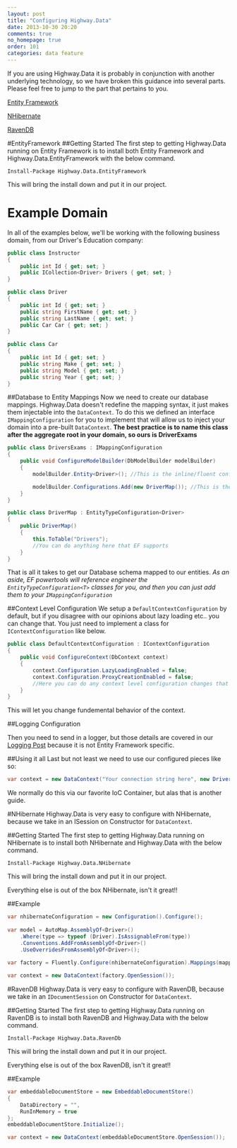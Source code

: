 ```yaml
---
layout: post
title: "Configuring Highway.Data"
date: 2013-10-30 20:20
comments: true
no_homepage: true
order: 101
categories: data feature
---
```

If you are using Highway.Data it is probably in conjunction with another underlying technology, so we have broken this guidance into several parts. Please feel free to jump to the part that pertains to you.

[Entity Framework](#EntityFramework)

[NHibernate](#NHibernate)

[RavenDB](#RavenDB)


<a name="EntityFramework"></a>
#EntityFramework
##Getting Started
The first step to getting Highway.Data running on Entity Framework is to install both Entity Framework and Highway.Data.EntityFramework with the below command.

``` plain
Install-Package Highway.Data.EntityFramework
```

This will bring the install down and put it in our project. 

# Example Domain

In all of the examples below, we'll be working with the following business domain, from our Driver's Education company:

``` csharp
public class Instructor
{
    public int Id { get; set; }
    public ICollection<Driver> Drivers { get; set; }
}

public class Driver
{
    public int Id { get; set; }
    public string FirstName { get; set; }
    public string LastName { get; set; }
    public Car Car { get; set; }
}

public class Car
{
    public int Id { get; set; }
    public string Make { get; set; }
    public string Model { get; set; }
    public string Year { get; set; }
}
```

##Database to Entity Mappings
Now we need to create our database mappings. Highway.Data doesn't redefine the mapping syntax, it just makes them injectable into the `DataContext`. To do this we defined an interface `IMappingConfiguration` for you to implement that will allow us to inject your domain into a pre-built `DataContext`. 
**The best practice is to name this class after the aggregate root in your domain, so ours is DriverExams**

``` csharp
public class DriversExams : IMappingConfiguration
{
    public void ConfigureModelBuilder(DbModelBuilder modelBuilder)
    {
        modelBuilder.Entity<Driver>(); //This is the inline/fluent config

        modelBuilder.Configurations.Add(new DriverMap()); //This is the class based config
    }
}

public class DriverMap : EntityTypeConfiguration<Driver>
{
    public DriverMap()
    {
        this.ToTable("Drivers");
		//You can do anything here that EF supports
    }
}
```

That is all it takes to get our Database schema mapped to our entities. *As an aside, EF powertools will reference engineer the `EntityTypeConfiguration<T>` classes for you, and then you can just add them to your `IMappingConfiguration`*

##Context Level Configuration
We setup a `DefaultContextConfiguration` by default, but if you disagree with our opinions about lazy loading etc.. you can change that. You just need to implement a class for `IContextConfiguration` like below.

``` csharp
public class DefaultContextConfiguration : IContextConfiguration
{
    public void ConfigureContext(DbContext context)
    {
        context.Configuration.LazyLoadingEnabled = false;
        context.Configuration.ProxyCreationEnabled = false;
		//Here you can do any context level configuration changes that EF supports
    }
}
```

This will let you change fundemental behavior of the context.

##Logging Configuration

Then you need to send in a logger, but those details are covered in our [Logging Post](/blog/2013/10/28/logging-with-datacontext/) because it is not Entity Framework specific.

##Using it all
Last but not least we need to use our configured pieces like so:

``` csharp
var context = new DataContext("Your connection string here", new DriversExams(), new DefaultContextConfiguration(), new NoOpLogger());
```

We normally do this via our favorite IoC Container, but alas that is another guide.

<a name="NHibernate"></a>
#NHibernate
Highway.Data is very easy to configure with NHibernate, because we take in an ISession on Constructor for `DataContext`.

##Getting Started
The first step to getting Highway.Data running on NHibernate is to install both NHibernate and Highway.Data with the below command.

``` plain
Install-Package Highway.Data.NHibernate
```

This will bring the install down and put it in our project. 

Everything else is out of the box NHibernate, isn't it great!!

##Example
```csharp
var nhibernateConfiguration = new Configuration().Configure();
 
var model = AutoMap.AssemblyOf<Driver>()
    .Where(type => typeof (Driver).IsAssignableFrom(type))
    .Conventions.AddFromAssemblyOf<Driver>()
    .UseOverridesFromAssemblyOf<Driver>();
 
var factory = Fluently.Configure(nhibernateConfiguration).Mappings(mappingConfiguration => mappingConfiguration.AutoMappings.Add(model)).BuildSessionFactory();

var context = new DataContext(factory.OpenSession());

```



<a name="RavenDB"></a>
#RavenDB
Highway.Data is very easy to configure with RavenDB, because we take in an `IDocumentSession` on Constructor for `DataContext`.

##Getting Started
The first step to getting Highway.Data running on RavenDB is to install both RavenDB and Highway.Data with the below command.

``` plain
Install-Package Highway.Data.RavenDb
```

This will bring the install down and put it in our project. 

Everything else is out of the box RavenDB, isn't it great!!

##Example
```csharp
var embeddableDocumentStore = new EmbeddableDocumentStore()
{
    DataDirectory = "",
    RunInMemory = true
};
embeddableDocumentStore.Initialize();

var context = new DataContext(embeddableDocumentStore.OpenSession());

```

